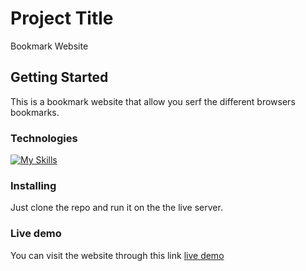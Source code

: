 # Project Title

Bookmark Website

## Getting Started

This is a bookmark website that allow you serf the different browsers bookmarks.

### Technologies

[![My Skills](https://skillicons.dev/icons?i=html,css,ts,js,tailwind)](https://skillicons.dev)

### Installing

Just clone the repo and run it on the the live server.

### Live demo

You can visit the website through this link [live demo](https://bookmark-website-tailwind-css-typescript.vercel.app/)
